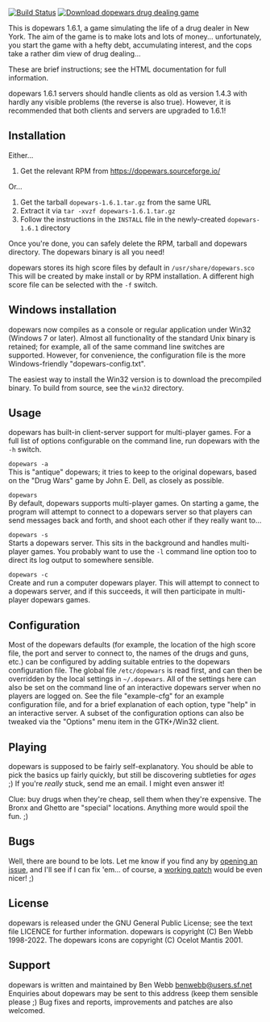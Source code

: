 [![Build Status](https://github.com/benmwebb/dopewars/workflows/build/badge.svg?branch=develop)](https://github.com/benmwebb/dopewars/actions?query=workflow%3Abuild)
[![Download dopewars drug dealing game](https://img.shields.io/sourceforge/dt/dopewars.svg)](https://dopewars.sourceforge.io/download.html)

This is dopewars 1.6.1, a game simulating the life of a drug dealer in
New York. The aim of the game is to make lots and lots of money...
unfortunately, you start the game with a hefty debt, accumulating interest,
and the cops take a rather dim view of drug dealing...

These are brief instructions; see the HTML documentation for full information.

dopewars 1.6.1 servers should handle clients as old as version 1.4.3 with
hardly any visible problems (the reverse is also true). However, it is
recommended that both clients and servers are upgraded to 1.6.1!

## Installation

Either...

1. Get the relevant RPM from https://dopewars.sourceforge.io/
   
Or...

1. Get the tarball `dopewars-1.6.1.tar.gz` from the same URL
2. Extract it via `tar -xvzf dopewars-1.6.1.tar.gz`
3. Follow the instructions in the `INSTALL` file in the newly-created
   `dopewars-1.6.1` directory

Once you're done, you can safely delete the RPM, tarball and dopewars
directory. The dopewars binary is all you need!

dopewars stores its high score files by default in `/usr/share/dopewars.sco`
This will be created by make install or by RPM installation. A different high 
score file can be selected with the `-f` switch.

## Windows installation

dopewars now compiles as a console or regular application under Win32 (Windows 7
or later). Almost all functionality of the standard Unix binary is retained;
for example, all of the same command line switches are supported. However, for
convenience, the configuration file is the more Windows-friendly
"dopewars-config.txt".

The easiest way to install the Win32 version is to download the precompiled
binary. To build from source, see the `win32` directory.

## Usage

dopewars has built-in client-server support for multi-player games. For a
full list of options configurable on the command line, run dopewars with
the `-h` switch.

`dopewars -a`  
This is "antique" dopewars; it tries to keep to the original dopewars, based
on the "Drug Wars" game by John E. Dell, as closely as possible.

`dopewars`  
By default, dopewars supports multi-player games. On starting a game, the
program will attempt to connect to a dopewars server so that players can send
messages back and forth, and shoot each other if they really want to...

`dopewars -s`  
Starts a dopewars server. This sits in the background and handles multi-player
games. You probably want to use the `-l` command line option too to direct its
log output to somewhere sensible.

`dopewars -c`  
Create and run a computer dopewars player. This will attempt to connect
to a dopewars server, and if this succeeds, it will then participate in
multi-player dopewars games.

## Configuration

Most of the dopewars defaults (for example, the location of the high score file,
the port and server to connect to, the names of the drugs and guns, etc.) can be
configured by adding suitable entries to the dopewars configuration file. The
global file `/etc/dopewars` is read first, and can then be overridden by
the local settings in `~/.dopewars`. All of the settings here can also be
set on the command line of an interactive dopewars server when no players
are logged on. See the file "example-cfg" for an example configuration file,
and for a brief explanation of each option, type "help" in an interactive
server. A subset of the configuration options can also be tweaked via the
"Options" menu item in the GTK+/Win32 client.

## Playing

dopewars is supposed to be fairly self-explanatory. You should be able to 
pick the basics up fairly quickly, but still be discovering subtleties for 
_ages_ ;) If you're _really_ stuck, send me an email. I might even answer it!

Clue: buy drugs when they're cheap, sell them when they're expensive. The Bronx
and Ghetto are "special" locations. Anything more would spoil the fun. ;)

## Bugs

Well, there are bound to be lots. Let me know if you find any by
[opening an issue](https://github.com/benmwebb/dopewars/issues), and I'll see
if I can fix 'em... of course, a
[working patch](https://github.com/benmwebb/dopewars/pulls) would be even
nicer! ;)

## License

dopewars is released under the GNU General Public License; see the text file
LICENCE for further information. dopewars is copyright (C) Ben Webb 1998-2022.
The dopewars icons are copyright (C) Ocelot Mantis 2001.

## Support

dopewars is written and maintained by Ben Webb <benwebb@users.sf.net>  
Enquiries about dopewars may be sent to this address (keep them sensible 
please ;) Bug fixes and reports, improvements and patches are also welcomed.
